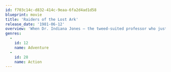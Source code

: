 ```yaml
---
id: f703c14c-d832-414c-9eaa-6fa2d4ad1d58
blueprint: movie
title: 'Raiders of the Lost Ark'
release_date: '1981-06-12'
overview: 'When Dr. Indiana Jones – the tweed-suited professor who just happens to be a celebrated archaeologist – is hired by the government to locate the legendary Ark of the Covenant, he finds himself up against the entire Nazi regime.'
genres:
  -
    id: 12
    name: Adventure
  -
    id: 28
    name: Action
---
```

